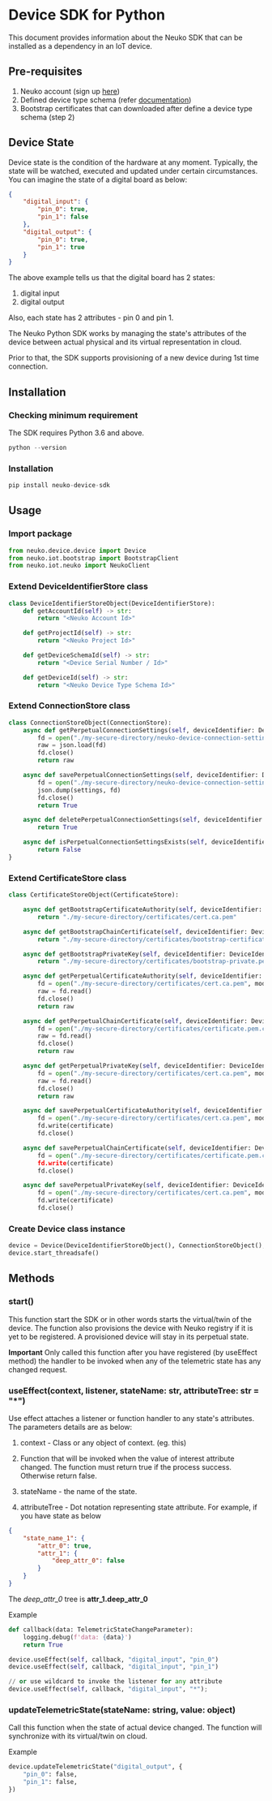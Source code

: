 # Device SDK for Python

This document provides information about the Neuko SDK that can be installed as a dependency in an IoT device.

## Pre-requisites

1. Neuko account (sign up [here](https://auth.neuko.io/signup?client_id=30qirvopvpabg1njrdp4mt54tl&response_type=code&scope=email+openid+profile&redirect_uri=https://app.neuko.io/oauth))
2. Defined device type schema (refer [documentation](https://neuko.io/docs/schema/))
3. Bootstrap certificates that can downloaded after define a device type schema (step 2)


## Device State

Device state is the condition of the hardware at any moment. Typically, the state will be watched, executed and updated under certain circumstances. You can imagine the state of a digital board as below:

```json
{
    "digital_input": {
        "pin_0": true,
        "pin_1": false
    },
    "digital_output": {
        "pin_0": true,
        "pin_1": true
    }
}
```

The above example tells us that the digital board has 2 states:
1. digital input
2. digital output

Also, each state has 2 attributes - pin 0 and pin 1.

The Neuko Python SDK works by managing the state's attributes of the device between actual physical and its virtual representation in cloud. 

Prior to that, the SDK supports provisioning of a new device during 1st time connection.


## Installation

### Checking minimum requirement
The SDK requires Python 3.6 and above.

```python
python --version
```

### Installation

```python
pip install neuko-device-sdk
```

## Usage

### Import package

```python
from neuko.device.device import Device
from neuko.iot.bootstrap import BootstrapClient
from neuko.iot.neuko import NeukoClient
```

### Extend DeviceIdentifierStore class

```python
class DeviceIdentifierStoreObject(DeviceIdentifierStore):
    def getAccountId(self) -> str:
        return "<Neuko Account Id>"

    def getProjectId(self) -> str:
        return "<Neuko Project Id>"

    def getDeviceSchemaId(self) -> str:
        return "<Device Serial Number / Id>"

    def getDeviceId(self) -> str:
        return "<Neuko Device Type Schema Id>"
```

### Extend ConnectionStore class

```python
class ConnectionStoreObject(ConnectionStore):
    async def getPerpetualConnectionSettings(self, deviceIdentifier: DeviceIdentifier) -> str:
        fd = open("./my-secure-directory/neuko-device-connection-settings.json", mode="r")
        raw = json.load(fd)
        fd.close()
        return raw

    async def savePerpetualConnectionSettings(self, deviceIdentifier: DeviceIdentifier, settings: str) -> bool:
        fd = open("./my-secure-directory/neuko-device-connection-settings.json", mode="w")
        json.dump(settings, fd)
        fd.close()
        return True

    async def deletePerpetualConnectionSettings(self, deviceIdentifier: DeviceIdentifier) -> bool:
        return True

    async def isPerpetualConnectionSettingsExists(self, deviceIdentifier: DeviceIdentifier) -> bool:
        return False
}
```

### Extend CertificateStore class

```python
class CertificateStoreObject(CertificateStore):

    async def getBootstrapCertificateAuthority(self, deviceIdentifier: DeviceIdentifier) -> str:
        return "./my-secure-directory/certificates/cert.ca.pem"

    async def getBootstrapChainCertificate(self, deviceIdentifier: DeviceIdentifier) -> str:
        return "./my-secure-directory/certificates/bootstrap-certificate.pem.crt"

    async def getBootstrapPrivateKey(self, deviceIdentifier: DeviceIdentifier) -> str:
        return "./my-secure-directory/certificates/bootstrap-private.pem.key"

    async def getPerpetualCertificateAuthority(self, deviceIdentifier: DeviceIdentifier) -> str:
        fd = open("./my-secure-directory/certificates/cert.ca.pem", mode="r")
        raw = fd.read()
        fd.close()
        return raw

    async def getPerpetualChainCertificate(self, deviceIdentifier: DeviceIdentifier) -> str:
        fd = open("./my-secure-directory/certificates/certificate.pem.crt", mode="r")
        raw = fd.read()
        fd.close()
        return raw

    async def getPerpetualPrivateKey(self, deviceIdentifier: DeviceIdentifier) -> str:
        fd = open("./my-secure-directory/certificates/cert.ca.pem", mode="r")
        raw = fd.read()
        fd.close()
        return raw

    async def savePerpetualCertificateAuthority(self, deviceIdentifier: DeviceIdentifier, certificate: str) -> None:
        fd = open("./my-secure-directory/certificates/cert.ca.pem", mode="w")
        fd.write(certificate)
        fd.close()

    async def savePerpetualChainCertificate(self, deviceIdentifier: DeviceIdentifier, certificate: str) -> None:
        fd = open("./my-secure-directory/certificates/certificate.pem.crt"", mode="w")
        fd.write(certificate)
        fd.close()

    async def savePerpetualPrivateKey(self, deviceIdentifier: DeviceIdentifier, certificate: str) -> None:
        fd = open("./my-secure-directory/certificates/cert.ca.pem", mode="w")
        fd.write(certificate)
        fd.close()
```

### Create Device class instance

```python
device = Device(DeviceIdentifierStoreObject(), ConnectionStoreObject(), CertificateStoreObject())
device.start_threadsafe()
```

## Methods

### start()
This function start the SDK or in other words starts the virtual/twin of the device. The function also provisions the device with Neuko registry if it is yet to be registered.
A provisioned device will stay in its perpetual state.

**Important**
Only called this function after you have registered (by useEffect method) the handler to be invoked when any of the telemetric state has any changed request.

### useEffect(context, listener, stateName: str, attributeTree: str = "*")
Use effect attaches a listener or function handler to any state's attributes. The parameters details are as below:

1. context - Class or any object of context. (eg. this)

2. Function that will be invoked when the value of interest attribute changed. The function must return true if the process success. Otherwise return false.

3. stateName - the name of the state.

4. attributeTree - Dot notation representing state attribute. For example, if you have state as below

```json
{
    "state_name_1": {
        "attr_0": true,
        "attr_1": {
            "deep_attr_0": false
        }
    }
}
```

The *deep_attr_0* tree is **attr_1.deep_attr_0**


Example

```python
def callback(data: TelemetricStateChangeParameter):
    logging.debug(f'data: {data}')
    return True

device.useEffect(self, callback, "digital_input", "pin_0")
device.useEffect(self, callback, "digital_input", "pin_1")

// or use wildcard to invoke the listener for any attribute
device.useEffect(self, callback, "digital_input", "*");
```

### updateTelemetricState(stateName: string, value: object)
Call this function when the state of actual device changed. The function will synchronize with its virtual/twin on cloud.

Example

```python
device.updateTelemetricState("digital_output", {
    "pin_0": false,
    "pin_1": false,
})
```




